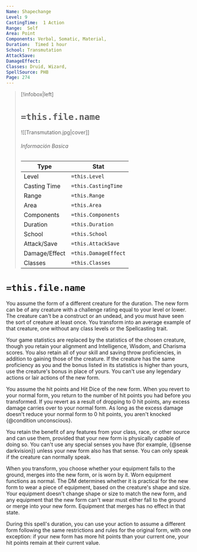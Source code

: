 ```yaml
---
Name: Shapechange
Level: 9
CastingTime:  1 Action 
Range:  Self
Area: Point
Components: Verbal, Somatic, Material, 
Duration:  Timed 1 hour
School: Transmutation
AttackSave: 
DamageEffect: 
Classes: Druid, Wizard, 
SpellSource: PHB
Page: 274
---
```


>[!infobox|left]
># `=this.file.name`
>![[Transmutation.jpg|cover]]
> ###### Información Basica
> Type |  Stat |
> ---|---|
> Level | `=this.Level` |
> Casting Time | `=this.CastingTime` |
> Range | `=this.Range` |
> Area | `=this.Area` |
> Components | `=this.Components` |
> Duration | `=this.Duration` |
> School | `=this.School` |
> Attack/Save | `=this.AttackSave` |
> Damage/Effect | `=this.DamageEffect` |
> Classes | `=this.Classes` |

# `=this.file.name`
You assume the form of a different creature for the duration. The new form can be of any creature with a challenge rating equal to your level or lower. The creature can&#x27;t be a construct or an undead, and you must have seen the sort of creature at least once. You transform into an average example of that creature, one without any class levels or the Spellcasting trait.

Your game statistics are replaced by the statistics of the chosen creature, though you retain your alignment and Intelligence, Wisdom, and Charisma scores. You also retain all of your skill and saving throw proficiencies, in addition to gaining those of the creature. If the creature has the same proficiency as you and the bonus listed in its statistics is higher than yours, use the creature&#x27;s bonus in place of yours. You can&#x27;t use any legendary actions or lair actions of the new form.

You assume the hit points and Hit Dice of the new form. When you revert to your normal form, you return to the number of hit points you had before you transformed. If you revert as a result of dropping to 0 hit points, any excess damage carries over to your normal form. As long as the excess damage doesn&#x27;t reduce your normal form to 0 hit points, you aren&#x27;t knocked {@condition unconscious}.

You retain the benefit of any features from your class, race, or other source and can use them, provided that your new form is physically capable of doing so. You can&#x27;t use any special senses you have (for example, {@sense darkvision}) unless your new form also has that sense. You can only speak if the creature can normally speak.

When you transform, you choose whether your equipment falls to the ground, merges into the new form, or is worn by it. Worn equipment functions as normal. The DM determines whether it is practical for the new form to wear a piece of equipment, based on the creature&#x27;s shape and size. Your equipment doesn&#x27;t change shape or size to match the new form, and any equipment that the new form can&#x27;t wear must either fall to the ground or merge into your new form. Equipment that merges has no effect in that state.

During this spell&#x27;s duration, you can use your action to assume a different form following the same restrictions and rules for the original form, with one exception: if your new form has more hit points than your current one, your hit points remain at their current value.



 


 


 


 


 


 


